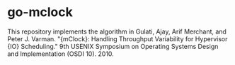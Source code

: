 # go-mclock

This repository implements the algorithm in Gulati, Ajay, Arif Merchant, and Peter J. Varman. "{mClock}: Handling Throughput Variability for Hypervisor {IO} Scheduling." 9th USENIX Symposium on Operating Systems Design and Implementation (OSDI 10). 2010.